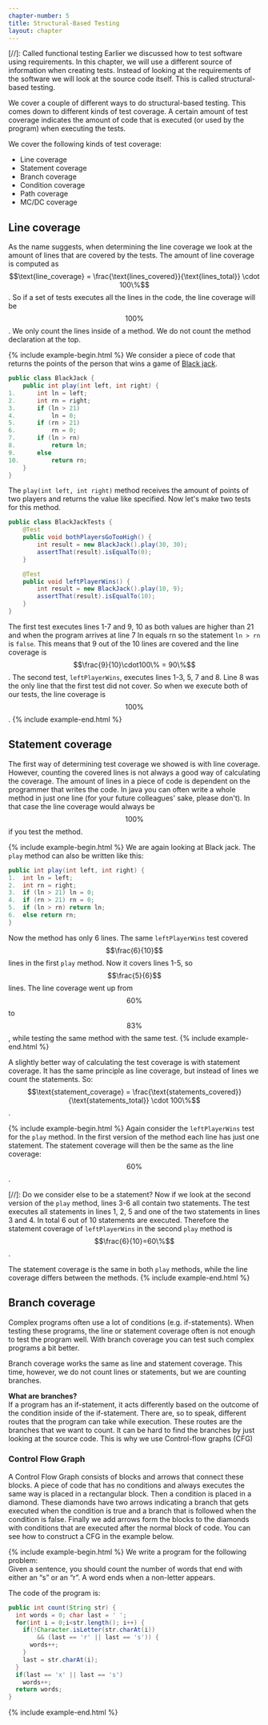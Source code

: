 ```yaml
---
chapter-number: 5
title: Structural-Based Testing
layout: chapter
---
```


[//]: Called functional testing
Earlier we discussed how to test software using requirements.
In this chapter, we will use a different source of information when creating tests.
Instead of looking at the requirements of the software we will look at the source code itself.
This is called structural-based testing.

We cover a couple of different ways to do structural-based testing.
This comes down to different kinds of test coverage.
A certain amount of test coverage indicates the amount of code that is executed (or used by the program) when executing the tests.

We cover the following kinds of test coverage:
* Line coverage
* Statement coverage
* Branch coverage
* Condition coverage
* Path coverage
* MC/DC coverage

## Line coverage
As the name suggests, when determining the line coverage we look at the amount of lines that are covered by the tests.
The amount of line coverage is computed as $$\text{line_coverage} = \frac{\text{lines_covered}}{\text{lines_total}} \cdot 100\%$$.
So if a set of tests executes all the lines in the code, the line coverage will be $$100\%$$.
We only count the lines inside of a method. 
We do not count the method declaration at the top.

{% include example-begin.html %}
We consider a piece of code that returns the points of the person that wins a game of [Black jack]("https://en.wikipedia.org/wiki/Blackjack").
```java
public class BlackJack {
    public int play(int left, int right) {
1.      int ln = left;
2.      int rn = right;
3.      if (ln > 21)
4.          ln = 0;
5.      if (rn > 21)
6.          rn = 0;
7.      if (ln > rn)
8.          return ln;
9.      else
10.         return rn;
    }
}
```
The `play(int left, int right)` method receives the amount of points of two players and returns the value like specified.
Now let's make two tests for this method.
```java
public class BlackJackTests {
    @Test
    public void bothPlayersGoTooHigh() {
        int result = new BlackJack().play(30, 30);
        assertThat(result).isEqualTo(0);
    }

    @Test
    public void leftPlayerWins() {
        int result = new BlackJack().play(10, 9);
        assertThat(result).isEqualTo(10);
    }
}
```
The first test executes lines 1-7 and 9, 10 as both values are higher than 21 and when the program arrives at line 7 ln equals rn so the statement `ln > rn` is `false`.
This means that 9 out of the 10 lines are covered and the line coverage is $$\frac{9}{10}\cdot100\% = 90\%$$.
The second test, `leftPlayerWins`, executes lines 1-3, 5, 7 and 8. 
Line 8 was the only line that the first test did not cover.
So when we execute both of our tests, the line coverage is $$100\%$$.
{% include example-end.html %}

## Statement coverage
The first way of determining test coverage we showed is with line coverage.
However, counting the covered lines is not always a good way of calculating the coverage.
The amount of lines in a piece of code is dependent on the programmer that writes the code.
In java you can often write a whole method in just one line (for your future colleagues' sake, please don't).
In that case the line coverage would always be $$100\%$$ if you test the method.

{% include example-begin.html %}
We are again looking at Black jack.
The `play` method can also be written like this:
```java
public int play(int left, int right) {
1.  int ln = left;
2.  int rn = right;
3.  if (ln > 21) ln = 0;
4.  if (rn > 21) rn = 0;
5.  if (ln > rn) return ln;
6.  else return rn;
}
```
Now the method has only 6 lines.
The same `leftPlayerWins` test covered $$\frac{6}{10}$$ lines in the first `play` method.
Now it covers lines 1-5, so $$\frac{5}{6}$$ lines.
The line coverage went up from $$60\%$$ to $$83\%$$, while testing the same method with the same test.
{% include example-end.html %}

A slightly better way of calculating the test coverage is with statement coverage.
It has the same principle as line coverage, but instead of lines we count the statements.
So: $$\text{statement_coverage} = \frac{\text{statements_covered}}{\text{statements_total}} \cdot 100\%$$.

{% include example-begin.html %}
Again consider the `leftPlayerWins` test for the `play` method.
In the first version of the method each line has just one statement.
The statement coverage will then be the same as the line coverage: $$60\%$$.

[//]: Do we consider else to be a statement?
Now if we look at the second version of the `play` method, lines 3-6 all contain two statements.
The test executes all statements in lines 1, 2, 5 and one of the two statements in lines 3 and 4.
In total 6 out of 10 statements are executed.
Therefore the statement coverage of `leftPlayerWins` in the second `play` method is $$\frac{6}{10}=60\%$$.

The statement coverage is the same in both `play` methods, while the line coverage differs between the methods.
{% include example-end.html %}

## Branch coverage
Complex programs often use a lot of conditions (e.g. if-statements).
When testing these programs, the line or statement coverage often is not enough to test the program well.
With branch coverage you can test such complex programs a bit better.

Branch coverage works the same as line and statement coverage.
This time, however, we do not count lines or statements, but we are counting branches.

**What are branches?** <br>
If a program has an if-statement, it acts differently based on the outcome of the condition inside of the if-statement.
There are, so to speak, different routes that the program can take while execution.
These routes are the branches that we want to count.
It can be hard to find the branches by just looking at the source code.
This is why we use Control-flow graphs (CFG)

### Control Flow Graph
A Control Flow Graph consists of blocks and arrows that connect these blocks.
A piece of code that has no conditions and always executes the same way is placed in a rectangular block.
Then a condition is placed in a diamond.
These diamonds have two arrows indicating a branch that gets executed when the condition is true and a branch that is followed when the condition is false.
Finally we add arrows form the blocks to the diamonds with conditions that are executed after the normal block of code.
You can see how to construct a CFG in the example below.

{% include example-begin.html %}
We write a program for the following problem: <br>
Given a sentence, you should count the number of words that end with either an “s” or an “r”. 
A word ends when a non-letter appears.

The code of the program is:
```java
public int count(String str) {
  int words = 0; char last = ' ';
  for(int i = 0;i<str.length(); i++) {
    if(!Character.isLetter(str.charAt(i)) 
        && (last == 'r' || last == 's')) {
      words++;
    }
    last = str.charAt(i);
  }
  if(last == 'x' || last == 's') 
    words++;
  return words;
}
```
{% include example-end.html %}

